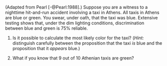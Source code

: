 

(Adapted from Pearl [-@Pearl:1988].) Suppose you are a witness to a
nighttime hit-and-run accident involving a taxi in Athens. All taxis in
Athens are blue or green. You swear, under oath, that the taxi was blue.
Extensive testing shows that, under the dim lighting conditions,
discrimination between blue and green is 75% reliable. <br>

1.  Is it possible to calculate the most likely color for the taxi?
    (*Hint:* distinguish carefully between the proposition
    that the taxi *is* blue and the proposition that it
    *appears* blue.) <br>

2.  What if you know that 9 out of 10 Athenian taxis are green?<br>
